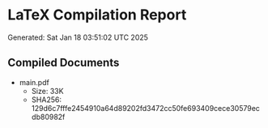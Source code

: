 # LaTeX Compilation Report
Generated: Sat Jan 18 03:51:02 UTC 2025
## Compiled Documents
- main.pdf
  - Size: 33K
  - SHA256: 129d6c7fffe2454910a64d89202fd3472cc50fe693409cece30579ecdb80982f
